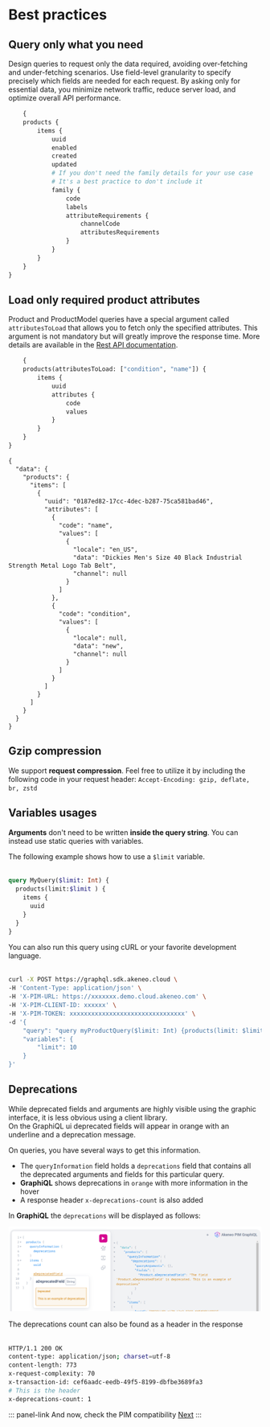 # Best practices

## Query only what you need
Design queries to request only the data required, avoiding over-fetching and under-fetching scenarios.
Use field-level granularity to specify precisely which fields are needed for each request.
By asking only for essential data, you minimize network traffic, reduce server load, and optimize overall API performance.

```graphql [snippet:GraphQL]
    {
    products {
        items {
            uuid
            enabled
            created
            updated
            # If you don't need the family details for your use case
            # It's a best practice to don't include it
            family {
                code
                labels
                attributeRequirements {
                    channelCode
                    attributesRequirements
                }
            }
        }
    }
}
```

## Load only required product attributes
Product and ProductModel queries have a special argument called `attributesToLoad` that allows you to fetch only the specified attributes.
This argument is not mandatory but will greatly improve the response time.
More details are available in the [Rest API documentation](https://api.akeneo.com/documentation/filter.html#filter-product-values).

```graphql [snippet:Query]
    {
    products(attributesToLoad: ["condition", "name"]) {
        items {
            uuid
            attributes {
                code
                values
            }
        }
    }
}
```
```json[snippet:Response]
{
  "data": {
    "products": {
      "items": [
        {
          "uuid": "0187ed82-17cc-4dec-b287-75ca581bad46",
          "attributes": [
            {
              "code": "name",
              "values": [
                {
                  "locale": "en_US",
                  "data": "Dickies Men's Size 40 Black Industrial Strength Metal Logo Tab Belt",
                  "channel": null
                }
              ]
            },
            {
              "code": "condition",
              "values": [
                {
                  "locale": null,
                  "data": "new",
                  "channel": null
                }
              ]
            }
          ]
        }
      ]
    }
  }
}
```


## Gzip compression
We support **request compression**.
Feel free to utilize it by including the following code in your request header:
`Accept-Encoding: gzip, deflate, br, zstd`

## Variables usages
**Arguments** don't need to be written **inside the query string**.
You can instead use static queries with variables.

The following example shows how to use a `$limit` variable.

```graphql [snippet:GraphQL]

query MyQuery($limit: Int) {
  products(limit:$limit ) {
    items {
      uuid
    }
  }
}
```
You can also run this query using cURL or your favorite development language.
``` bash [snippet:Bash]

curl -X POST https://graphql.sdk.akeneo.cloud \
-H 'Content-Type: application/json' \
-H 'X-PIM-URL: https://xxxxxxx.demo.cloud.akeneo.com' \
-H 'X-PIM-CLIENT-ID: xxxxxx' \
-H 'X-PIM-TOKEN: xxxxxxxxxxxxxxxxxxxxxxxxxxxxxxxx' \
-d '{
    "query": "query myProductQuery($limit: Int) {products(limit: $limit) {items {uuid}}}",
    "variables": {
        "limit": 10
    }
}'
```

## Deprecations
While deprecated fields and arguments are highly visible using the graphic interface, it is less obvious using a client library.  
On the GraphiQL ui deprecated fields will appear in orange with an underline and a deprecation message.

On queries, you have several ways to get this information.
- The `queryInformation` field holds a `deprecations` field that contains all the deprecated arguments and fields for this particular query.
- **GraphiQL** shows deprecations in `orange` with more information in the hover
- A response header `x-deprecations-count` is also added

In **GraphiQL** the `deprecations` will be displayed as follows:

![Deprecations In GraphiQL](../img/graphql/deprecations-in-graphiql.png)

The deprecations count can also be found as a header in the response
```bash

HTTP/1.1 200 OK
content-type: application/json; charset=utf-8
content-length: 773
x-request-complexity: 70
x-transaction-id: cef6aadc-eedb-49f5-8199-dbfbe3689fa3
# This is the header
x-deprecations-count: 1
```

::: panel-link And now, check the PIM compatibility [Next](/graphql/compatibility.html)
:::
